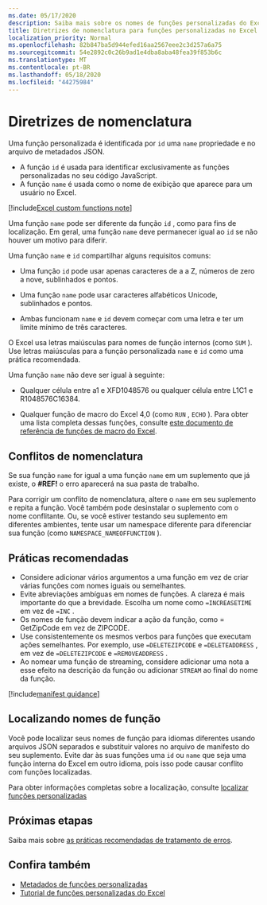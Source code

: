 ```yaml
---
ms.date: 05/17/2020
description: Saiba mais sobre os nomes de funções personalizadas do Excel e evite armadilhas comuns de nomeação.
title: Diretrizes de nomenclatura para funções personalizadas no Excel
localization_priority: Normal
ms.openlocfilehash: 82b847ba5d944efed16aa2567eee2c3d257a6a75
ms.sourcegitcommit: 54e2892c0c26b9ad1e4dba8aba48fea39f853b6c
ms.translationtype: MT
ms.contentlocale: pt-BR
ms.lasthandoff: 05/18/2020
ms.locfileid: "44275984"
---
```

# <a name="naming-guidelines"></a>Diretrizes de nomenclatura

Uma função personalizada é identificada por `id` uma `name` propriedade e no arquivo de metadados JSON.

- A função `id` é usada para identificar exclusivamente as funções personalizadas no seu código JavaScript.
- A função `name` é usada como o nome de exibição que aparece para um usuário no Excel.

[!include[Excel custom functions note](../includes/excel-custom-functions-note.md)]

Uma função `name` pode ser diferente da função `id` , como para fins de localização. Em geral, uma função `name` deve permanecer igual ao `id` se não houver um motivo para diferir.

Uma função `name` e `id` compartilhar alguns requisitos comuns:

- Uma função `id` pode usar apenas caracteres de a a Z, números de zero a nove, sublinhados e pontos.

- Uma função `name` pode usar caracteres alfabéticos Unicode, sublinhados e pontos.

- Ambas funcionam `name` e `id` devem começar com uma letra e ter um limite mínimo de três caracteres.

O Excel usa letras maiúsculas para nomes de função internos (como `SUM` ). Use letras maiúsculas para a função personalizada `name` e `id` como uma prática recomendada.

Uma função `name` não deve ser igual à seguinte:

- Qualquer célula entre a1 e XFD1048576 ou qualquer célula entre L1C1 e R1048576C16384.

- Qualquer função de macro do Excel 4,0 (como `RUN` , `ECHO` ).  Para obter uma lista completa dessas funções, consulte [este documento de referência de funções de macro do Excel](https://d13ot9o61jdzpp.cloudfront.net/files/Excel%204.0%20Macro%20Functions%20Reference.pdf).

## <a name="naming-conflicts"></a>Conflitos de nomenclatura

Se sua função `name` for igual a uma função `name` em um suplemento que já existe, o **#REF!** o erro aparecerá na sua pasta de trabalho.

Para corrigir um conflito de nomenclatura, altere o `name` em seu suplemento e repita a função. Você também pode desinstalar o suplemento com o nome conflitante. Ou, se você estiver testando seu suplemento em diferentes ambientes, tente usar um namespace diferente para diferenciar sua função (como `NAMESPACE_NAMEOFFUNCTION` ).

## <a name="best-practices"></a>Práticas recomendadas

- Considere adicionar vários argumentos a uma função em vez de criar várias funções com nomes iguais ou semelhantes.
- Evite abreviações ambíguas em nomes de funções. A clareza é mais importante do que a brevidade. Escolha um nome como `=INCREASETIME` em vez de `=INC` .
- Os nomes de função devem indicar a ação da função, como = GetZipCode em vez de ZIPCODE.
- Use consistentemente os mesmos verbos para funções que executam ações semelhantes. Por exemplo, use `=DELETEZIPCODE` e `=DELETEADDRESS` , em vez de `=DELETEZIPCODE` e `=REMOVEADDRESS` .
- Ao nomear uma função de streaming, considere adicionar uma nota a esse efeito na descrição da função ou adicionar `STREAM` ao final do nome da função.

[!include[manifest guidance](../includes/manifest-guidance.md)]

## <a name="localizing-function-names"></a>Localizando nomes de função

Você pode localizar seus nomes de função para idiomas diferentes usando arquivos JSON separados e substituir valores no arquivo de manifesto do seu suplemento. Evite dar às suas funções uma `id` ou `name` que seja uma função interna do Excel em outro idioma, pois isso pode causar conflito com funções localizadas.

Para obter informações completas sobre a localização, consulte [localizar funções personalizadas](custom-functions-localize.md)

## <a name="next-steps"></a>Próximas etapas
Saiba mais sobre [as práticas recomendadas de tratamento de erros](custom-functions-errors.md).

## <a name="see-also"></a>Confira também

* [Metadados de funções personalizadas](custom-functions-json.md)
* [Tutorial de funções personalizadas do Excel](../tutorials/excel-tutorial-create-custom-functions.md)
